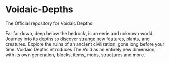 # Voidaic-Depths
The Official repository for Voidaic Depths.

Far far down, deep below the bedrock, is an eerie and unknown world. Journey into its depths to discover strange new features, plants, and creatures. Explore the ruins of an ancient civilization, gone long before your time. Voidaic Depths introduces The Void as an entirely new dimension, with its own generation, blocks, items, mobs, structures and more. 
